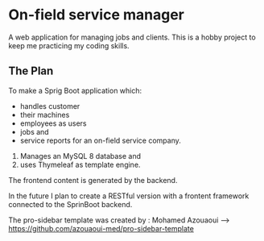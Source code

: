 # On-field service manager

A web application for managing jobs and clients.
This is a hobby project to keep me practicing my coding skills.

## The Plan

To make a Sprig Boot application which:
- handles customer 
- their machines 
- employees as users 
- jobs and 
- service reports 
for an on-field service company. 

1. Manages an MySQL 8 database and 
2. uses Thymeleaf as template engine. 

The frontend content is generated by the backend.

In the future I plan to create a RESTful version with a frontent framework connected to the SprinBoot backend.

The pro-sidebar template was created by : Mohamed Azouaoui --> https://github.com/azouaoui-med/pro-sidebar-template
